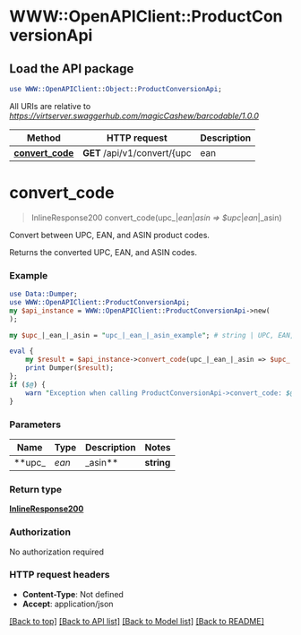 # WWW::OpenAPIClient::ProductConversionApi

## Load the API package
```perl
use WWW::OpenAPIClient::Object::ProductConversionApi;
```

All URIs are relative to *https://virtserver.swaggerhub.com/magicCashew/barcodable/1.0.0*

Method | HTTP request | Description
------------- | ------------- | -------------
[**convert_code**](ProductConversionApi.md#convert_code) | **GET** /api/v1/convert/{upc | ean | asin} | Convert between UPC, EAN, and ASIN product codes.


# **convert_code**
> InlineResponse200 convert_code(upc_|_ean_|_asin => $upc_|_ean_|_asin)

Convert between UPC, EAN, and ASIN product codes.

Returns the converted UPC, EAN, and ASIN codes.

### Example 
```perl
use Data::Dumper;
use WWW::OpenAPIClient::ProductConversionApi;
my $api_instance = WWW::OpenAPIClient::ProductConversionApi->new(
);

my $upc_|_ean_|_asin = "upc_|_ean_|_asin_example"; # string | UPC, EAN, or ASIN

eval { 
    my $result = $api_instance->convert_code(upc_|_ean_|_asin => $upc_|_ean_|_asin);
    print Dumper($result);
};
if ($@) {
    warn "Exception when calling ProductConversionApi->convert_code: $@\n";
}
```

### Parameters

Name | Type | Description  | Notes
------------- | ------------- | ------------- | -------------
 **upc_|_ean_|_asin** | **string**| UPC, EAN, or ASIN | 

### Return type

[**InlineResponse200**](InlineResponse200.md)

### Authorization

No authorization required

### HTTP request headers

 - **Content-Type**: Not defined
 - **Accept**: application/json

[[Back to top]](#) [[Back to API list]](../README.md#documentation-for-api-endpoints) [[Back to Model list]](../README.md#documentation-for-models) [[Back to README]](../README.md)

